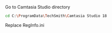 Go to Camtasia Studio directory
``` bash
cd C:\ProgramData\TechSmith\Camtasia Studio 18
```

Replace RegInfo.ini
